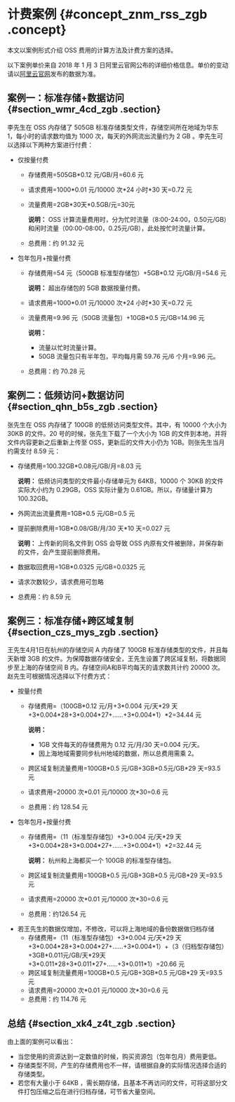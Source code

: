 # 计费案例 {#concept_znm_rss_zgb .concept}

本文以案例形式介绍 OSS 费用的计算方法及计费方案的选择。

以下案例单价来自 2018 年 1 月 3 日阿里云官网公布的详细价格信息。单价的变动请以[阿里云官网](https://www.aliyun.com/price/product#/oss/detail)发布的数据为准。

## 案例一：标准存储+数据访问 {#section_wmr_4cd_zgb .section}

李先生在 OSS 内存储了 505GB 标准存储类型文件，存储空间所在地域为华东 1，每小时的请求数均值为 1000 次，每天的外网流出流量约为 2 GB 。李先生可以选择以下两种方案进行付费：

-   仅按量付费
    -   存储费用=505GB\*0.12 元/GB/月=60.6 元
    -   请求费用=1000\*0.01 元/10000 次\*24 小时\*30 天=0.72 元
    -   流量费用=2GB\*30天\*0.5GB/元=30元

        **说明：** OSS 计算流量费用时，分为忙时流量（8:00-24:00，0.50元/GB）和闲时流量（00:00-08:00，0.25元/GB），此处按忙时流量计算。

    -   总费用：约 91.32 元
-   包年包月+按量付费
    -   存储费用=54 元（500GB 标准型存储包）+5GB\*0.12 元/GB/月=54.6 元

        **说明：** 超出存储包的 5GB 数据按量付费。

    -   请求费用=1000\*0.01 元/10000 次\*24 小时\*30 天=0.72 元
    -   流量费用=9.96 元（50GB 流量包）+10GB\*0.5 元/GB=14.96 元

        **说明：** 

        -   流量以忙时流量计算。
        -   50GB 流量包只有半年包，平均每月需 59.76 元/6 个月=9.96 元。
    -   总费用：约 70.28 元

## 案例二：低频访问+数据访问 {#section_qhn_b5s_zgb .section}

张先生在 OSS 内存储了 100GB 的低频访问类型文件。其中，有 10000 个大小为 30KB 的文件。20 号的时候，张先生下载了一个大小为 1GB 的文件到本地，并将文件内容更新之后重新上传至 OSS，更新后的文件大小仍为 1GB。则张先生当月约需支付 8.59 元：

-   存储费用=100.32GB\*0.08元/GB/月=8.03 元

    **说明：** 低频访问类型的文件最小存储单元为 64KB，10000 个 30KB 的文件实际大小约为 0.29GB，OSS 实际计量为 0.61GB。所以，存储量计算为 100.32GB。

-   外网流出流量费用=1GB\*0.5 元/GB=0.5 元
-   提前删除费用=1GB\*0.08/GB/月/30 天\*10 天=0.027 元

    **说明：** 上传新的同名文件到 OSS 会导致 OSS 内原有文件被删除，并保存新的文件，会产生提前删除费用。

-   数据取回费用=1GB\*0.0325 元/GB=0.0325 元
-   请求次数较少，请求费用可忽略
-   总费用：约 8.59 元

## 案例三：标准存储+跨区域复制 {#section_czs_mys_zgb .section}

王先生4月1日在杭州的存储空间 A 内存储了 100GB 标准存储类型的文件，并且每天新增 3GB 的文件。为保障数据存储安全，王先生设置了跨区域复制，将数据同步至上海的存储空间 B 内。存储空间A和B平均每天的请求数共计约 20000 次。赵先生可根据情况选择以下付费方式：

-   按量付费
    -   存储费用=（100GB\*0.12 元/月+3\*0.004 元/天\*29 天+3\*0.004\*28+3\*0.004\*27+......+3\*0.004\*1）\*2=34.44 元

        **说明：** 

        -   1GB 文件每天的存储费用为 0.12 元/月/30 天=0.004 元/天。
        -   因上海地域需要同步杭州地域的数据，所以总费用需乘 2。
    -   跨区域复制流量费用=100GB\*0.5 元/GB+3GB\*0.5元/GB\*29 天=93.5 元
    -   请求费用=20000 次\*0.01 元/10000 次\*30=0.6 元
    -   总费用：约 128.54 元
-   包年包月+按量付费
    -   存储费用=（11（标准型存储包）+3\*0.004 元/天\*29 天+3\*0.004\*28+3\*0.004\*27+......+3\*0.004\*1）\*2=32.44 元

        **说明：** 杭州和上海都买一个 100GB 的标准型存储包。

    -   跨区域复制流量费用=100GB\*0.5 元/GB+3GB\*0.5 元/GB\*29 天=93.5 元
    -   请求费用=20000 次\*0.01 元/10000 次\*30=0.6 元
    -   总费用：约126.54 元
-   若王先生的数据仅增加，不修改，可以将上海地域的备份数据做归档存储
    -   存储费用=（11（标准型存储包）+3\*0.004 元/天\*29 天+3\*0.004\*28+3\*0.004\*27+......+3\*0.004\*1）+（3（归档型存储包）+3GB\*0.011元/GB/天\*29天+3\*0.011\*28+3\*0.011\*27+......+3\*0.011\*1）=20.66 元
    -   跨区域复制流量费用=100GB\*0.5 元/GB+3GB\*0.5 元/GB\*29 天=93.5 元
    -   请求费用=20000 次\*0.01 元/10000 次\*30=0.6 元
    -   总费用：约 114.76 元

## 总结 {#section_xk4_z4t_zgb .section}

由上面的案例可以看出：

-   当您使用的资源达到一定数值的时候，购买资源包（包年包月）费用更低。
-   存储类型不同，产生的存储费用也不一样，请根据自身的实际情况选择合适的存储类型。
-   若您有大量小于 64KB ，需长期存储，且基本不再访问的文件，可将这部分文件打包压缩之后在进行归档存储，可节省大量空间。

